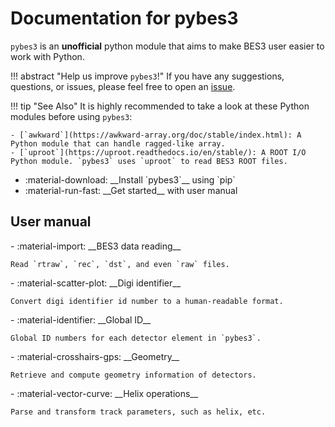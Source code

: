 # Documentation for pybes3

`pybes3` is an **unofficial** python module that aims to make BES3 user easier to work with Python.

!!! abstract "Help us improve `pybes3`!"
    If you have any suggestions, questions, or issues, please feel free to open an [issue](https://github.com/mrzimu/pybes3/issues/new/choose).

!!! tip "See Also"
    It is highly recommended to take a look at these Python modules before using `pybes3`:

    - [`awkward`](https://awkward-array.org/doc/stable/index.html): A Python module that can handle ragged-like array.
    - [`uproot`](https://uproot.readthedocs.io/en/stable/): A ROOT I/O Python module. `pybes3` uses `uproot` to read BES3 ROOT files.

<div class="grid cards" markdown>

- <a href="installation" style="text-decoration: none; color: inherit;">
    :material-download: __Install `pybes3`__ using `pip`
  </a>

- <a href="#user-manual" style="text-decoration: none; color: inherit;">
    :material-run-fast: __Get started__ with user manual
  </a>

</div>

## User manual

<div class="grid cards" markdown>
- <a href="user-manual/bes3-data-reading" style="text-decoration: none; color: inherit;">
    :material-import: __BES3 data reading__
    
    Read `rtraw`, `rec`, `dst`, and even `raw` files.
  </a>
</div>

<div class="grid cards" markdown>
- <a href="user-manual/digi-identifier" style="text-decoration: none; color: inherit;">
    :material-scatter-plot: __Digi identifier__

    Convert digi identifier id number to a human-readable format.
  </a>
</div>

<div class="grid cards" markdown>
- <a href="user-manual/detector/global-id" style="text-decoration: none; color: inherit;">
    :material-identifier: __Global ID__

    Global ID numbers for each detector element in `pybes3`.
  </a>
</div>

<div class="grid cards" markdown>
- <a href="user-manual/detector/geometry" style="text-decoration: none; color: inherit;">
    :material-crosshairs-gps: __Geometry__

    Retrieve and compute geometry information of detectors.
  </a>
</div>

<div class="grid cards" markdown>
- <a href="user-manual/helix" style="text-decoration: none; color: inherit;">
    :material-vector-curve: __Helix operations__

    Parse and transform track parameters, such as helix, etc.
  </a>
</div>
